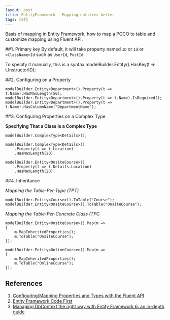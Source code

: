```yaml
---
layout: post
title: EntityFramework - Mapping entities better
tags: [ef]
---
```


Basis of mapping in Entity Framework, how to map a POCO to table and customize mapping using Fluent API.

##1. Primary key
By default, it will take property named `ID` or `Id` or `<ClassName>Id` such as `UserId`, `PostId`.

To specify it manually, this is a syntax
modelBuilder.Entity<OfficeAssignment>().HasKey(t => t.InstructorID);

##2. Configuring on a Property

```
modelBuilder.Entity<Department>().Property(t => t.Name).HasMaxLength(50);
modelBuilder.Entity<Department>().Property(t => t.Name).IsRequired();
modelBuilder.Entity<Department>().Property(t => t.Name).HasColumnName("DepartmentName");
```

##3. Configuring Properties on a Complex Type

**Specifying That a Class Is a Complex Type**
```
modelBuilder.ComplexType<Details>();
```

```
modelBuilder.ComplexType<Details>() 
    .Property(t => t.Location) 
    .HasMaxLength(20);

modelBuilder.Entity<OnsiteCourse>() 
    .Property(t => t.Details.Location) 
    .HasMaxLength(20);
```

##4. Inheritance

*Mapping the Table-Per-Type (TPT)*

```
modelBuilder.Entity<Course>().ToTable("Course");  
modelBuilder.Entity<OnsiteCourse>().ToTable("OnsiteCourse");
```

*Mapping the Table-Per-Concrete Class (TPC*

```
modelBuilder.Entity<OnsiteCourse>().Map(m => 
{ 
    m.MapInheritedProperties(); 
    m.ToTable("OnsiteCourse"); 
}); 
 
modelBuilder.Entity<OnlineCourse>().Map(m => 
{ 
    m.MapInheritedProperties(); 
    m.ToTable("OnlineCourse"); 
});
```


## References
1. [Configuring/Mapping Properties and Types with the Fluent API][1]
2. [Entity Framework Code First][2]
3. [Managing DbContext the right way with Entity Framework 6: an in-depth guide][3]

[1]: https://msdn.microsoft.com/en-us/data/jj591617.aspx
[2]: http://www.codeproject.com/Tips/661053/Entity-Framework-Code-First-Map
[3]: http://mehdi.me/ambient-dbcontext-in-ef6/